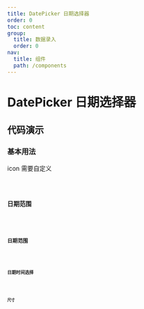 ```yaml
---
title: DatePicker 日期选择器
order: 0
toc: content
group:
  title: 数据录入
  order: 0
nav:
  title: 组件
  path: /components
---
```


# DatePicker 日期选择器

## 代码演示

### 基本用法

icon 需要自定义

<code src="./demos/basic.tsx" />

### 日期范围

<code src="./demos/range.tsx" />

### 日期范围

<code src="./demos/range.tsx" />

### 日期时间选择

<code src="./demos/date-time.tsx" />

### 尺寸

<code src="./demos/size.tsx" />
